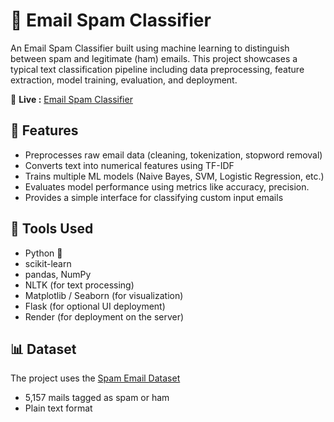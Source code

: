 # 📧 Email Spam Classifier

An Email Spam Classifier built using machine learning to distinguish between spam and legitimate (ham) emails. This project showcases a typical text classification pipeline including data preprocessing, feature extraction, model training, evaluation, and deployment.

🚀 **Live :** [Email Spam Classifier](https://email-spam-predictor.onrender.com)

## 🚀 Features

- Preprocesses raw email data (cleaning, tokenization, stopword removal)
- Converts text into numerical features using TF-IDF
- Trains multiple ML models (Naive Bayes, SVM, Logistic Regression, etc.)
- Evaluates model performance using metrics like accuracy, precision.
- Provides a simple interface for classifying custom input emails

## 🧠 Tools Used

- Python 🐍
- scikit-learn
- pandas, NumPy
- NLTK (for text processing)
- Matplotlib / Seaborn (for visualization)
- Flask (for optional UI deployment)
- Render (for deployment on the server)

## 📊 Dataset

The project uses the [Spam Email Dataset](https://www.kaggle.com/datasets/abdmental01/email-spam-dedection) 

- 5,157 mails tagged as spam or ham
- Plain text format

